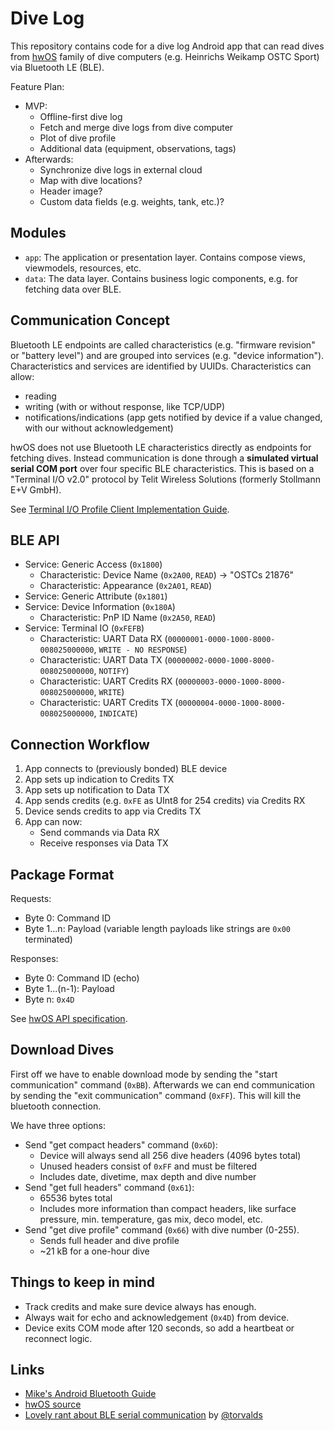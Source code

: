 # Dive Log
This repository contains code for a dive log Android app that can read dives from
[hwOS](https://heinrichsweikamp.com/hw-os) family of dive computers (e.g. Heinrichs Weikamp OSTC Sport) via Bluetooth
LE (BLE).

Feature Plan:
- MVP:
  - Offline-first dive log
  - Fetch and merge dive logs from dive computer
  - Plot of dive profile
  - Additional data (equipment, observations, tags)
- Afterwards:
  - Synchronize dive logs in external cloud
  - Map with dive locations?
  - Header image?
  - Custom data fields (e.g. weights, tank, etc.)?


## Modules
- `app`: The application or presentation layer. Contains compose views, viewmodels, resources, etc.
- `data`: The data layer. Contains business logic components, e.g. for fetching data over BLE.


## Communication Concept
Bluetooth LE endpoints are called characteristics (e.g. "firmware revision" or "battery level") and are grouped into
services (e.g. "device information"). Characteristics and services are identified by UUIDs. Characteristics can allow:
- reading
- writing (with or without response, like TCP/UDP)
- notifications/indications (app gets notified by device if a value changed, with our without acknowledgement)

hwOS does not use Bluetooth LE characteristics directly as endpoints for fetching dives. Instead communication is done
through a **simulated virtual serial COM port** over four specific BLE characteristics. This is based on a
"Terminal I/O v2.0" protocol by Telit Wireless Solutions (formerly Stollmann E+V GmbH).

See [Terminal I/O Profile Client Implementation Guide](http://www.iot.com.tr/uploads/pdf/TIO_Implementation_Guide_r05.pdf).


## BLE API
- Service: Generic Access (`0x1800`)
    - Characteristic: Device Name (`0x2A00`, `READ`) &rarr; "OSTCs 21876"
    - Characteristic: Appearance (`0x2A01`, `READ`)
- Service: Generic Attribute (`0x1801`)
- Service: Device Information (`0x180A`)
    - Characteristic: PnP ID Name (`0x2A50`, `READ`)
- Service: Terminal IO (`0xFEFB`)
    - Characteristic: UART Data RX (`00000001-0000-1000-8000-008025000000`, `WRITE - NO RESPONSE`)
    - Characteristic: UART Data TX (`00000002-0000-1000-8000-008025000000`, `NOTIFY`)
    - Characteristic: UART Credits RX (`00000003-0000-1000-8000-008025000000`, `WRITE`)
    - Characteristic: UART Credits TX (`00000004-0000-1000-8000-008025000000`, `INDICATE`)


## Connection Workflow
1. App connects to (previously bonded) BLE device
2. App sets up indication to Credits TX
3. App sets up notification to Data TX
4. App sends credits (e.g. `0xFE` as UInt8 for 254 credits) via Credits RX
5. Device sends credits to app via Credits TX
6. App can now:
    - Send commands via Data RX
    - Receive responses via Data TX


## Package Format
Requests:
- Byte 0: Command ID
- Byte 1...n: Payload (variable length payloads like strings are `0x00` terminated)

Responses:
- Byte 0: Command ID (echo)
- Byte 1...(n-1): Payload
- Byte n: `0x4D`

See [hwOS API specification](https://code.heinrichsweikamp.com/public/hwos_code/raw-file/tip/doc/hwos_interface.pdf).


## Download Dives
First off we have to enable download mode by sending the "start communication" command (`0xBB`). Afterwards we can end
communication by sending the "exit communication" command (`0xFF`). This will kill the bluetooth connection.

We have three options:
- Send "get compact headers" command (`0x6D`):
    - Device will always send all 256 dive headers (4096 bytes total)
    - Unused headers consist of `0xFF` and must be filtered
    - Includes date, divetime, max depth and dive number
- Send "get full headers" command (`0x61`):
    - 65536 bytes total
    - Includes more information than compact headers, like surface pressure, min. temperature, gas mix, deco model, etc.
- Send "get dive profile" command (`0x66`) with dive number (0-255).
    - Sends full header and dive profile
    - ~21 kB for a one-hour dive


## Things to keep in mind
- Track credits and make sure device always has enough.
- Always wait for echo and acknowledgement (`0x4D`) from device.
- Device exits COM mode after 120 seconds, so add a heartbeat or reconnect logic.


## Links
- [Mike's Android Bluetooth Guide](https://mike.cloud/android/2021/05/19/bluetooth.html)
- [hwOS source](https://code.heinrichsweikamp.com/public/hwos_code/file/tip)
- [Lovely rant about BLE serial communication](https://github.com/subsurface/subsurface/blob/master/core/qt-ble.cpp#L120-L136) by [@torvalds](https://github.com/torvalds)
